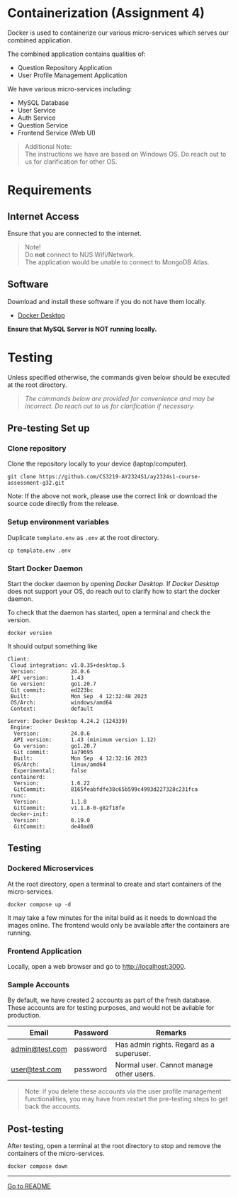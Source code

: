 # Containerization (Assignment 4)

Docker is used to containerize our various micro-services
which serves our combined application.

The combined application contains qualities of:
* Question Repository Application
* User Profile Management Application

We have various micro-services including:
* MySQL Database
* User Service
* Auth Service
* Question Service
* Frontend Service (Web UI)

> Additional Note:\
> The instructions we have are based on Windows OS.
> Do reach out to us for clarification for other OS.

# Requirements

## Internet Access

Ensure that you are connected to the internet.

> Note!\
> Do **not** connect to NUS Wifi/Network.\
> The application would be unable to connect to MongoDB Atlas.

## Software

Download and install these software if you do not have them locally.

- [Docker Desktop](https://www.docker.com/get-started/)

**Ensure that MySQL Server is NOT running locally.** 

# Testing

Unless specified otherwise, the commands given below should be executed at the root directory.

> _The commands below are provided for convenience and may be incorrect.
> Do reach out to us for clarification if necessary._

## Pre-testing Set up

### Clone repository

Clone the repository locally to your device (laptop/computer).

```shell
git clone https://github.com/CS3219-AY2324S1/ay2324s1-course-assessment-g32.git
```

Note: If the above not work, please use the correct link or download the source code directly from the release.

### Setup environment variables

Duplicate `template.env` as `.env` at the root directory.

```shell
cp template.env .env
```

### Start Docker Daemon

Start the docker daemon by opening _Docker Desktop_.
If _Docker Desktop_ does not support your OS, do reach out to clarify how to start the docker daemon.

To check that the daemon has started, open a terminal and check the version.

```shell
docker version
```

It should output something like
```
Client:
 Cloud integration: v1.0.35+desktop.5
 Version:           24.0.6
 API version:       1.43
 Go version:        go1.20.7
 Git commit:        ed223bc
 Built:             Mon Sep  4 12:32:48 2023
 OS/Arch:           windows/amd64
 Context:           default

Server: Docker Desktop 4.24.2 (124339)
 Engine:
  Version:          24.0.6
  API version:      1.43 (minimum version 1.12)
  Go version:       go1.20.7
  Git commit:       1a79695
  Built:            Mon Sep  4 12:32:16 2023
  OS/Arch:          linux/amd64
  Experimental:     false
 containerd:
  Version:          1.6.22
  GitCommit:        8165feabfdfe38c65b599c4993d227328c231fca
 runc:
  Version:          1.1.8
  GitCommit:        v1.1.8-0-g82f18fe
 docker-init:
  Version:          0.19.0
  GitCommit:        de40ad0
```

## Testing

### Dockered Microservices

At the root directory, open a terminal 
to create and start containers of the micro-services.

```shell
docker compose up -d
```

It may take a few minutes for the inital build as it needs to download the images online. 
The frontend would only be available after the containers are running.

### Frontend Application

Locally, open a web browser and go to [http://localhost:3000](http://localhost:3000).

### Sample Accounts

By default, we have created 2 accounts as part of the fresh database. These accounts are for testing purposes, and would not be avilable for production.

| Email          | Password | Remarks                                  |
| -------------- | -------- | ---------------------------------------- |
| admin@test.com | password | Has admin rights. Regard as a superuser. |
| user@test.com  | password | Normal user. Cannot manage other users.  |

> Note: if you delete these accounts via the user profile management
> functionalities, you may have from restart the pre-testing steps to
> get back the accounts.

## Post-testing

After testing, open a terminal at the root directory 
to stop and remove the containers of the micro-services.

```shell
docker compose down
```

---
[Go to README](../README.md)
